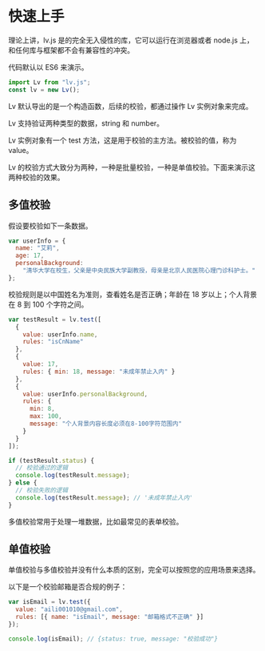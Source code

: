 # 快速上手

理论上讲，lv.js 是的完全无入侵性的库，它可以运行在浏览器或者 node.js 上，和任何库与框架都不会有兼容性的冲突。

代码默认以 ES6 来演示。

```js
import Lv from "lv.js";
const lv = new Lv();
```

Lv 默认导出的是一个构造函数，后续的校验，都通过操作 Lv 实例对象来完成。

Lv 支持验证两种类型的数据，string 和 number。

Lv 实例对象有一个 test 方法，这是用于校验的主方法。被校验的值，称为 value。

Lv 的校验方式大致分为两种，一种是批量校验，一种是单值校验。下面来演示这两种校验的效果。

## 多值校验

假设要校验如下一条数据。

```js
var userInfo = {
  name: "艾莉",
  age: 17,
  personalBackground:
    "清华大学在校生，父亲是中央民族大学副教授，母亲是北京人民医院心理门诊科护士。"
};
```

校验规则是以中国姓名为准则，查看姓名是否正确；年龄在 18 岁以上；个人背景在 8 到 100 个字符之间。

```js
var testResult = lv.test([
  {
    value: userInfo.name,
    rules: "isCnName"
  },
  {
    value: 17,
    rules: { min: 18, message: "未成年禁止入内" }
  },
  {
    value: userInfo.personalBackground,
    rules: {
      min: 8,
      max: 100,
      message: "个人背景内容长度必须在8-100字符范围内"
    }
  }
]);

if (testResult.status) {
  // 校验通过的逻辑
  console.log(testResult.message);
} else {
  // 校验失败的逻辑
  console.log(testResult.message); // '未成年禁止入内'
}
```

多值校验常用于处理一堆数据，比如最常见的表单校验。

## 单值校验

单值校验与多值校验并没有什么本质的区别，完全可以按照您的应用场景来选择。

以下是一个校验邮箱是否合规的例子：

```js
var isEmail = lv.test({
  value: "aili001010@gmail.com",
  rules: [{ name: "isEmail", message: "邮箱格式不正确" }]
});

console.log(isEmail); // {status: true, message: "校验成功"}
```
